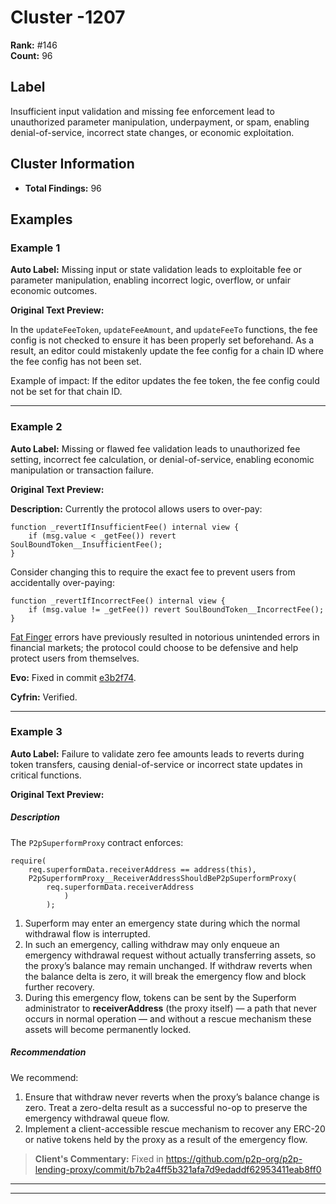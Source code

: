 # Cluster -1207

**Rank:** #146  
**Count:** 96  

## Label
Insufficient input validation and missing fee enforcement lead to unauthorized parameter manipulation, underpayment, or spam, enabling denial-of-service, incorrect state changes, or economic exploitation.

## Cluster Information
- **Total Findings:** 96

## Examples

### Example 1

**Auto Label:** Missing input or state validation leads to exploitable fee or parameter manipulation, enabling incorrect logic, overflow, or unfair economic outcomes.  

**Original Text Preview:**

In the `updateFeeToken`, `updateFeeAmount`, and `updateFeeTo` functions, the fee config is not checked to ensure it has been properly set beforehand. As a result, an editor could mistakenly update the fee config for a chain ID where the fee config has not been set.

Example of impact: If the editor updates the fee token, the fee config could not be set for that chain ID.

---
### Example 2

**Auto Label:** Missing or flawed fee validation leads to unauthorized fee setting, incorrect fee calculation, or denial-of-service, enabling economic manipulation or transaction failure.  

**Original Text Preview:**

**Description:** Currently the protocol allows users to over-pay:
```solidity
function _revertIfInsufficientFee() internal view {
    if (msg.value < _getFee()) revert SoulBoundToken__InsufficientFee();
}
```

Consider changing this to require the exact fee to prevent users from accidentally over-paying:
```solidity
function _revertIfIncorrectFee() internal view {
    if (msg.value != _getFee()) revert SoulBoundToken__IncorrectFee();
}
```

[Fat Finger](https://en.wikipedia.org/wiki/Fat-finger_error) errors have previously resulted in notorious unintended errors in financial markets; the protocol could choose to be defensive and help protect users from themselves.

**Evo:**
Fixed in commit [e3b2f74](https://github.com/contractlevel/sbt/commit/e3b2f74239601b2721118e11aaa92b42dbb502e9).

**Cyfrin:** Verified.

---
### Example 3

**Auto Label:** Failure to validate zero fee amounts leads to reverts during token transfers, causing denial-of-service or incorrect state updates in critical functions.  

**Original Text Preview:**

##### Description
The `P2pSuperformProxy` contract enforces:
```solidity
require(
    req.superformData.receiverAddress == address(this),
    P2pSuperformProxy__ReceiverAddressShouldBeP2pSuperformProxy(
        req.superformData.receiverAddress
            )
        );
```

  1.  Superform may enter an emergency state during which the normal withdrawal flow is interrupted.
  2.  In such an emergency, calling withdraw may only enqueue an emergency withdrawal request without actually transferring assets, so the proxy’s balance may remain unchanged. If withdraw reverts when the balance delta is zero, it will break the emergency flow and block further recovery.
  3.  During this emergency flow, tokens can be sent by the Superform administrator to **receiverAddress** (the proxy itself) — a path that never occurs in normal operation — and without a rescue mechanism these assets will become permanently locked.

##### Recommendation
We recommend:
  1.  Ensure that withdraw never reverts when the proxy’s balance change is zero. Treat a zero-delta result as a successful no-op to preserve the emergency withdrawal queue flow.
  2.  Implement a client-accessible rescue mechanism to recover any ERC-20 or native tokens held by the proxy as a result of the emergency flow.

> **Client's Commentary:**
> Fixed in https://github.com/p2p-org/p2p-lending-proxy/commit/b7b2a4ff5b321afa7d9edaddf62953411eab8ff0

---

---
